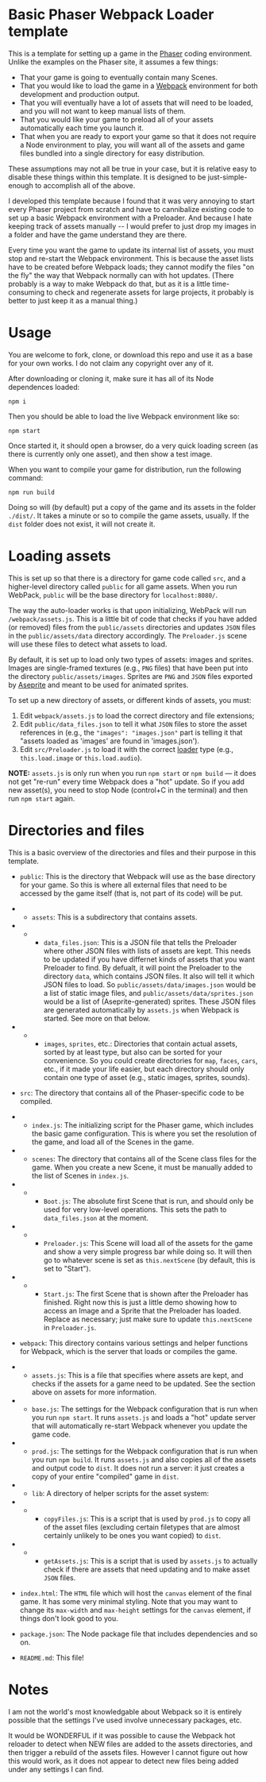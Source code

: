# Basic Phaser Webpack Loader template

This is a template for setting up a game in the [Phaser](https://phaser.io/) coding environment. Unlike the examples on the Phaser site, it assumes a few things:

* That your game is going to eventually contain many Scenes.
* That you would like to load the game in a [Webpack](https://webpack.js.org/) environment for both development and production output.
* That you will eventually have a lot of assets that will need to be loaded, and you will not want to keep manual lists of them.
* That you would like your game to preload all of your assets automatically each time you launch it.
* That when you are ready to export your game so that it does not require a Node environment to play, you will want all of the assets and game files bundled into a single directory for easy distribution.

These assumptions may not all be true in your case, but it is relative easy to disable these things within this template. It is designed to be just-simple-enough to accomplish all of the above. 

I developed this template because I found that it was very annoying to start every Phaser project from scratch and have to cannibalize existing code to set up a basic Webpack environment with a Preloader. And because I hate keeping track of assets manually -- I would prefer to just drop my images in a folder and have the game understand they are there.

Every time you want the game to update its internal list of assets, you must stop and re-start the Webpack environment. This is because the asset lists have to be created before Webpack loads; they cannot modify the files "on the fly" the way that Webpack normally can with hot updates. (There probably is a way to make Webpack do that, but as it is a little time-consuming to check and regenerate assets for large projects, it probably is better to just keep it as a manual thing.)

# Usage

You are welcome to fork, clone, or download this repo and use it as a base for your own works. I do not claim any copyright over any of it. 

After downloading or cloning it, make sure it has all of its Node dependences loaded:

```
npm i
```

Then you should be able to load the live Webpack environment like so:

```
npm start
```

Once started it, it should open a browser, do a very quick loading screen (as there is currently only one asset), and then show a test image. 

When you want to compile your game for distribution, run the following command:

```
npm run build
```

Doing so will (by default) put a copy of the game and its assets in the folder `./dist/`. It takes a minute or so to compile the game assets, usually. If the `dist` folder does not exist, it will not create it. 

# Loading assets

This is set up so that there is a directory for game code called `src`, and a higher-level directory called `public` for all game assets. When you run WebPack, `public` will be the base directory for `localhost:8080/`. 

The way the auto-loader works is that upon initializing, WebPack will run `/webpack/assets.js`. This is a little bit of code that checks if you have added (or removed) files from the `public/assets` directories and updates `JSON` files in the `public/assets/data` directory accordingly. The `Preloader.js` scene will use these files to detect what assets to load. 

By default, it is set up to load only two types of assets: images and sprites. Images are single-framed textures (e.g., `PNG` files) that have been put into the directory `public/assets/images`. Sprites are `PNG` and `JSON` files exported by [Aseprite](https://www.aseprite.org/) and meant to be used for animated sprites.

To set up a new directory of assets, or different kinds of assets, you must:

1. Edit `webpack/assets.js` to load the correct directory and file extensions;
2. Edit `public/data_files.json` to tell it what `JSON` files to store the asset references in (e.g., the `"images": "images.json"` part is telling it that "assets loaded as 'images' are found in 'images.json').
3. Edit `src/Preloader.js` to load it with the correct [loader](https://docs.phaser.io/phaser/concepts/loader) type (e.g., `this.load.image` or `this.load.audio`).

**NOTE:** `assets.js` is only run when you run `npm start` or `npm build` — it does not get "re-run" every time Webpack does a "hot" update. So if you add new asset(s), you need to stop Node (control+C in the terminal) and then run `npm start` again.

# Directories and files

This is a basic overview of the directories and files and their purpose in this template.

- `public`: This is the directory that Webpack will use as the base directory for your game. So this is where all external files that need to be accessed by the game itself (that is, not part of its code) will be put.
- - `assets`: This is a subdirectory that contains assets.
- - - `data_files.json`: This is a JSON file that tells the Preloader where other JSON files with lists of assets are kept. This needs to be updated if you have differnet kinds of assets that you want Preloader to find. By defualt, it will point the Preloader to the directory `data`, which contains JSON files. It also will tell it which JSON files to load. So `public/assets/data/images.json` would be a list of static image files, and `public/assets/data/sprites.json` would be a list of (Aseprite-generated) sprites. These JSON files are generated automatically by `assets.js` when Webpack is started. See more on that below.
- - - `images`, `sprites`, etc.: Directories that contain actual assets, sorted by at least type, but also can be sorted for your convenience. So you could create directories for `map`, `faces`, `cars`, etc., if it made your life easier, but each directory should only contain one type of asset (e.g., static images, sprites, sounds). 

- `src`: The directory that contains all of the Phaser-specific code to be compiled.
- - `index.js`: The initializing script for the Phaser game, which includes the basic game configuration. This is where you set the resolution of the game, and load all of the Scenes in the game.
- - `scenes`: The directory that contains all of the Scene class files for the game. When you create a new Scene, it must be manually added to the list of Scenes in `index.js`.
- - - `Boot.js`: The absolute first Scene that is run, and should only be used for very low-level operations. This sets the path to `data_files.json` at the moment.
- - - `Preloader.js`: This Scene will load all of the assets for the game and show a very simple progress bar while doing so. It will then go to whatever scene is set as `this.nextScene` (by default, this is set to "Start").
- - - `Start.js`: The first Scene that is shown after the Preloader has finished. Right now this is just a little demo showing how to access an Image and a Sprite that the Preloader has loaded. Replace as necessary; just make sure to update `this.nextScene` in `Preloader.js`. 

- `webpack`: This directory contains various settings and helper functions for Webpack, which is the server that loads or compiles the game.
- - `assets.js`: This is a file that specifies where assets are kept, and checks if the assets for a game need to be updated. See the section above on assets for more information.
- - `base.js`: The settings for the Webpack configuration that is run when you run `npm start`. It runs `assets.js` and loads a "hot" update server that will automatically re-start Webpack whenever you update the game code.
- - `prod.js`: The settings for the Webpack configuration that is run when you run `npm build`. It runs `assets.js` and also copies all of the assets and output code to `dist`. It does not run a server: it just creates a copy of your entire "compiled" game in `dist`. 
- - `lib`: A directory of helper scripts for the asset system:
- - - `copyFiles.js`: This is a script that is used by `prod.js` to copy all of the asset files (excluding certain filetypes that are almost certainly unlikely to be ones you want copied) to `dist`. 
- - - `getAssets.js`: This is a script that is used by `assets.js` to actually check if there are assets that need updating and to make asset `JSON` files. 

- `index.html`: The `HTML` file which will host the `canvas` element of the final game. It has some very minimal styling. Note that you may want to change its `max-width` and `max-height` settings for the `canvas` element, if things don't look good to you.

- `package.json`: The Node package file that includes dependencies and so on. 

- `README.md`: This file!

# Notes

I am not the world's most knowledgable about Webpack so it is entirely possible that the settings I've used involve unnecessary packages, etc. 

It would be WONDERFUL if it was possible to cause the Webpack hot reloader to detect when NEW files are added to the assets directories, and then trigger a rebuild of the assets files. However I cannot figure out how this would work, as it does not appear to detect new files being added under any settings I can find. 